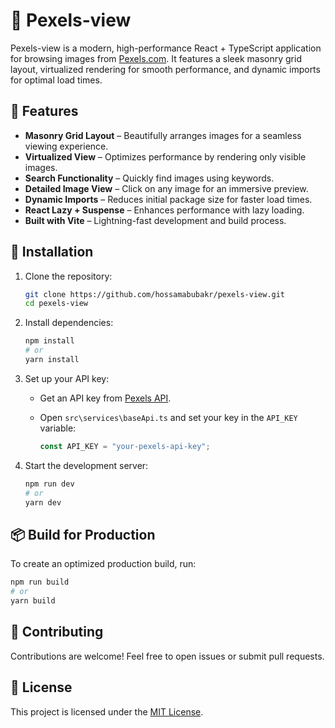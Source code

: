# 📸 Pexels-view

Pexels-view is a modern, high-performance React + TypeScript application for browsing images from [Pexels.com](https://www.pexels.com/). It features a sleek masonry grid layout, virtualized rendering for smooth performance, and dynamic imports for optimal load times.

## 🚀 Features

- **Masonry Grid Layout** – Beautifully arranges images for a seamless viewing experience.
- **Virtualized View** – Optimizes performance by rendering only visible images.
- **Search Functionality** – Quickly find images using keywords.
- **Detailed Image View** – Click on any image for an immersive preview.
- **Dynamic Imports** – Reduces initial package size for faster load times.
- **React Lazy + Suspense** – Enhances performance with lazy loading.
- **Built with Vite** – Lightning-fast development and build process.

## 🔧 Installation

1. Clone the repository:

   ```sh
   git clone https://github.com/hossamabubakr/pexels-view.git
   cd pexels-view
   ```

2. Install dependencies:

   ```sh
   npm install
   # or
   yarn install
   ```

3. Set up your API key:

   - Get an API key from [Pexels API](https://www.pexels.com/api/).
   - Open `src\services\baseApi.ts` and set your key in the `API_KEY` variable:

     ```ts
     const API_KEY = "your-pexels-api-key";
     ```

4. Start the development server:

   ```sh
   npm run dev
   # or
   yarn dev
   ```

## 📦 Build for Production

To create an optimized production build, run:

```sh
npm run build
# or
yarn build
```

## 🤝 Contributing

Contributions are welcome! Feel free to open issues or submit pull requests.

## 📜 License

This project is licensed under the [MIT License](LICENSE).
